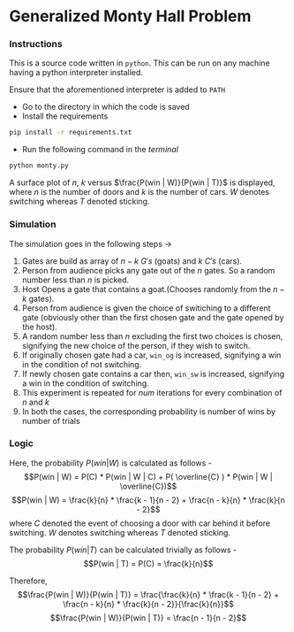 # Generalized Monty Hall Problem

### Instructions
This is a source code written in `python`. This can be run on any machine having a python interpreter installed. 

Ensure that the aforementioned interpreter is added to `PATH`

- Go to the directory in which the code is saved 
- Install the requirements
```bash 
pip install -r requirements.txt
```
- Run the following command in the *terminal* 
```bash
python monty.py
```
A surface plot of $n$, $k$ versus $\frac{P(win | W)}{P(win | T)}$ is displayed, where $n$ is the number of doors and $k$ is the number of cars. 
$W$ denotes switching whereas $T$ denoted sticking. 

### Simulation
The simulation goes in the following steps &rarr;

1. Gates are build as array of $n-k$ $G's$ (goats) and $k$ $C's$ (cars).
2. Person from audience picks any gate out of the $n$ gates. So a random number less than $n$ is picked.
3. Host Opens a gate that contains a goat.(Chooses randomly from the $n-k$ gates).
4. Person from audience is given the choice of switiching to a different gate (obviously other than the first chosen gate and the gate opened by the host).
5. A random number less than $n$ excluding the first two choices is chosen, signifying the new choice of the person, if they wish to switch.
6. If originally chosen gate had a car, `win_og` is increased, signifying a win in the condition of not switching.
7. If newly chosen gate contains a car then, `win_sw` is increased, signifying a win in the condition of switching.
8. This experiment is repeated for $num$ iterations for every combination of $n$ and $k$
9. In both the cases, the corresponding probability is number of wins by number of trials

### Logic

Here, the probability $P(win | W)$ is calculated as follows -
$$P(win | W) = P(C) * P(win | W | C) + P( \overline{C} ) * P(win | W | \overline{C})$$
$$P(win | W) = \frac{k}{n} * \frac{k - 1}{n - 2} + \frac{n - k}{n} * \frac{k}{n - 2}$$
where $C$ denoted the event of choosing a door with car behind it before switching.
$W$ denotes switching whereas $T$ denoted sticking. 

The probability $P(win | T)$ can be calculated trivially as follows -
$$P(win | T) = P(C) = \frac{k}{n}$$

Therefore,
$$\frac{P(win | W)}{P(win | T)} = \frac{\frac{k}{n} * \frac{k - 1}{n - 2} + \frac{n - k}{n} * \frac{k}{n - 2}}{\frac{k}{n}}$$
$$\frac{P(win | W)}{P(win | T)} = \frac{n - 1}{n - 2}$$